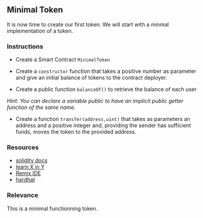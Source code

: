 ## Minimal Token

It is now time to create our first token. We will start with a minmal implementation of a token. 

### Instructions

- Create a Smart Contract `MinimalToken`

- Create a `constructor` function that takes a positive number as parameter and give an initial balance of tokens to the contract deployer. 

- Create a public function `balanceOf()` to retrieve the balance of each user

*Hint: You can declare a variable public to have an implicit public getter function of the same name.*

- Create a function `transfer(address,uint)` that takes as parameters an address and a positive integer and, providing the sender has sufficient funds, moves the token to the provided address. 

### Resources

- [solidity docs](https://docs.soliditylang.org/)
- [learn X in Y](https://learnxinyminutes.com/docs/solidity/)
- [Remix IDE](https://remix.ethereum.org)
- [hardhat](https://hardhat.org)

### Relevance

This is a minimal functionning token. 